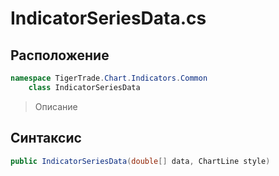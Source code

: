 
# IndicatorSeriesData.cs
## Расположение
```csharp
namespace TigerTrade.Chart.Indicators.Common  
    class IndicatorSeriesData
```

> Описание

## Синтаксис
```csharp
public IndicatorSeriesData(double[] data, ChartLine style)
```
